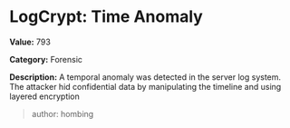 # LogCrypt: Time Anomaly

**Value:** 793

**Category:** Forensic

**Description:**
A temporal anomaly was detected in the server log system. The attacker hid confidential data by manipulating the timeline and using layered encryption

>author: hombing

